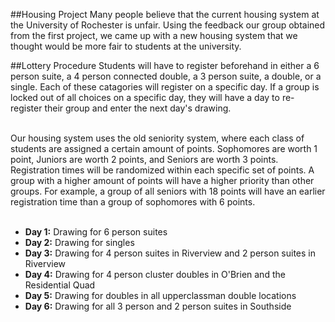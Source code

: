 ##Housing Project
Many people believe that the current housing system at the University of Rochester is unfair.  Using the feedback our group obtained from the first project, we came up with a new housing system that we thought would be more fair to students at the university.  


##Lottery Procedure
Students will have to register beforehand in either a 6 person suite, a 4 person connected double, a 3 person suite, a double, or a single.  Each of these catagories will register on a specific day.  If a group is locked out of all choices on a specific day, they will have a day to re-register their group and enter the next day's drawing.  <br/>  <br/> 

Our housing system uses the old seniority system, where each class of students are assigned a certain amount of points.  Sophomores are worth 1 point, Juniors are worth 2 points, and Seniors are worth 3 points.  Registration times will be randomized within each specific set of points.   A group with a higher amount of points will have a higher priority than other groups.  For example, a group of all seniors with 18 points will have an earlier registration time than a group of sophomores with 6 points. <br/><br/>
- **Day 1:** Drawing for 6 person suites <br/> 
- **Day 2:** Drawing for singles <br/> 
- **Day 3:** Drawing for 4 person suites in Riverview and 2 person suites in Riverview <br/> 
- **Day 4:** Drawing for 4 person cluster doubles in O'Brien and the Residential Quad <br />
- **Day 5:** Drawing for doubles in all upperclassman double locations <br />
- **Day 6:** Drawing for all 3 person and 2 person suites in Southside <br />
